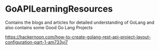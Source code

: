 # GoAPILearningResources
Contains the blogs and articles for detailed understanding of GoLang and also contains some Good Go Lang Projects

https://hackernoon.com/how-to-create-golang-rest-api-project-layout-configuration-part-1-am733yi7
